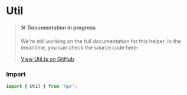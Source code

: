 # Util

> 🛠️ **Documentation in progress**
>
> We're still working on the full documentation for this helper. In the meantime, you can check the source code here:
>
> [View Util.ts on GitHub](https://github.com/caioedut/hpr/blob/main/src/helpers/Util.ts)

### Import
```ts
import { Util } from 'hpr';
```
